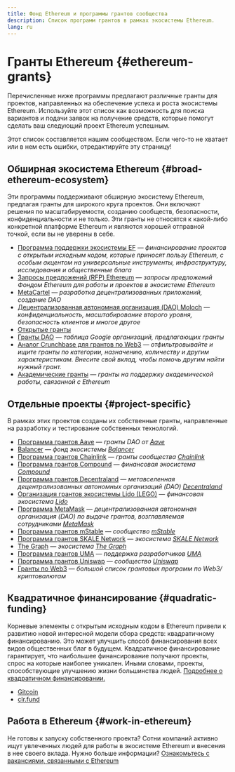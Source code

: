```yaml
---
title: Фонд Ethereum и программы грантов сообщества
description: Список программ грантов в рамках экосистемы Ethereum.
lang: ru
---
```


# Гранты Ethereum \{#ethereum-grants}

Перечисленные ниже программы предлагают различные гранты для проектов, направленных на обеспечение успеха и роста экосистемы Ethereum. Используйте этот список как возможность для поиска вариантов и подачи заявок на получение средств, которые помогут сделать ваш следующий проект Ethereum успешным.

Этот список составляется нашим сообществом. Если чего-то не хватает или в нем есть ошибки, отредактируйте эту страницу!

## Обширная экосистема Ethereum \{#broad-ethereum-ecosystem}

Эти программы поддерживают обширную экосистему Ethereum, предлагая гранты для широкого круга проектов. Они включают решения по масштабируемости, созданию сообществ, безопасности, конфиденциальности и не только. Эти гранты не относятся к какой-либо конкретной платформе Ethereum и являются хорошей отправной точкой, если вы не уверены в себе.

- [Программа поддержки экосистемы EF](https://esp.ethereum.foundation) — _финансирование проектов с открытым исходным кодом, которые приносят пользу Ethereum, с особым акцентом на универсальные инструменты, инфраструктуру, исследования и общественные блага_
- [Запросы предложений (RFP) Ethereum](https://github.com/ethereum/requests-for-proposals) — _запросы предложений Фондом Ethereum для работы и проектов в экосистеме Ethereum_
- [MetaCartel](https://www.metacartel.org/grants/) — _разработка децентрализованных приложений, создание DAO_
- [Децентрализованная автономная организация (DAO) Moloch](https://www.molochdao.com/) — _конфиденциальность, масштабирование второго уровня, безопасность клиентов и многое другое_
- [Открытые гранты](https://opengrants.com/explore)
- [Гранты DAO](https://docs.google.com/spreadsheets/d/1XHc-p_MHNRdjacc8uOEjtPoWL86olP4GyxAJOFO0zxY/edit#gid=0) — _таблица Google организаций, предлагающих гранты_
- [Аналог Crunchbase для грантов по Web3](https://www.cryptoneur.xyz/web3-grants) — _отфильтровывайте и ищите гранты по категории, назначению, количеству и другим характеристикам. Внесите свой вклад, чтобы помочь другим найти нужный грант._
- [Академические гранты](https://esp.ethereum.foundation/academic-grants) — _гранты на поддержку академической работы, связанной с Ethereum_

## Отдельные проекты \{#project-specific}

В рамках этих проектов созданы их собственные гранты, направленные на разработку и тестирование собственных технологий.

- [Программа грантов Aave](https://aavegrants.org/) — _гранты DAO от [Aave](https://aave.com/)_
- [Balancer](https://balancergrants.notion.site/Balancer-Community-Grants-23e562c5bc4347cd8304637bff0058e6) — _фонд экосистемы [Balancer](https://balancer.fi/)_
- [Программа грантов Chainlink](https://chain.link/community/grants) — _гранты сообщества [Chainlink](https://chain.link/)_
- [Программа грантов Compound](https://compoundgrants.org/) — _финансовая экосистема [Compound](https://compound.finance/)_
- [ Программа грантов Decentraland](https://governance.decentraland.org/grants/) — _метавселенная децентрализованных автономных организаций (DAO) [Decentraland](https://decentraland.org/)_
- [Организация грантов экосистемы Lido (LEGO)](https://lego.lido.fi/) — _финансовая экосистема [Lido](https://lido.fi/)_
- [ Программа MetaMask](https://metamaskgrants.org/) — _децентрализованная автономная организация (DAO) по выдаче грантов, возглавляемая сотрудниками [MetaMask](https://metamask.io/)_
- [Программа грантов mStable](https://docs.mstable.org/advanced/grants-program) — _сообщество [mStable](https://mstable.org/)_
- [Программа грантов SKALE Network](https://skale.space/developers#grants) — _экосистема [SKALE Network](https://skale.space/)_
- [The Graph](https://airtable.com/shrdfvnFvVch3IOVm) — _экосистема [The Graph](https://thegraph.com/)_
- [Программа грантов UMA](https://grants.umaproject.org/) — _поддержка разработчиков [UMA](https://umaproject.org/)_
- [Программа грантов Uniswap](https://www.unigrants.org/) — _сообщество [Uniswap](https://uniswap.org/)_
- [Гранты по Web3](https://web3grants.net) — _большой список грантовых программ по Web3/криптовалютам_

## Квадратичное финансирование \{#quadratic-funding}

Корневые элементы с открытым исходным кодом в Ethereum привели к развитию новой интересной модели сбора средств: квадратичному финансированию. Это может улучшить способ финансирования всех видов общественных благ в будущем. Квадратичное финансирование гарантирует, что наибольшее финансирование получают проекты, спрос на которые наиболее уникален. Иными словами, проекты, способствующие улучшению жизни большинства людей. [Подробнее о квадратичном финансировании.](/defi/#quadratic-funding)

- [Gitcoin](https://gitcoin.co/grants)
- [clr.fund](https://clr.fund/)

## Работа в Ethereum \{#work-in-ethereum}

Не готовы к запуску собственного проекта? Сотни компаний активно ищут увлеченных людей для работы в экосистеме Ethereum и внесения в нее своего вклада. Нужно больше информации? [Ознакомьтесь с вакансиями, связанными с Ethereum](/community/get-involved/#ethereum-jobs)
